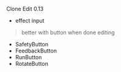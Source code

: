 Clone Edit 0.13

- effect input
> better with button when done editing
- SafetyButton
- FeedbackButton
- RunButton
- RotateButton